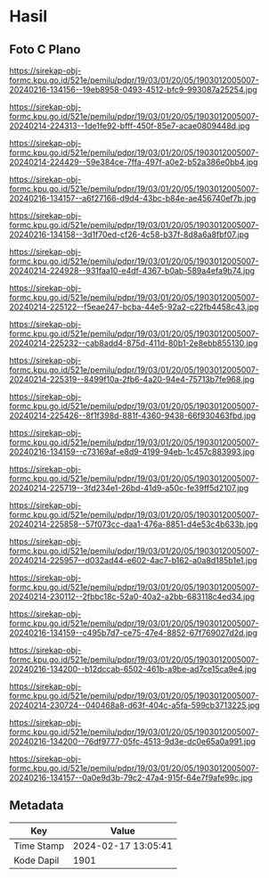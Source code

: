 # Hasil

## Foto C Plano

https://sirekap-obj-formc.kpu.go.id/521e/pemilu/pdpr/19/03/01/20/05/1903012005007-20240216-134156--19eb8958-0493-4512-bfc9-993087a25254.jpg

https://sirekap-obj-formc.kpu.go.id/521e/pemilu/pdpr/19/03/01/20/05/1903012005007-20240214-224313--1de1fe92-bfff-450f-85e7-acae0809448d.jpg

https://sirekap-obj-formc.kpu.go.id/521e/pemilu/pdpr/19/03/01/20/05/1903012005007-20240214-224429--59e384ce-7ffa-497f-a0e2-b52a386e0bb4.jpg

https://sirekap-obj-formc.kpu.go.id/521e/pemilu/pdpr/19/03/01/20/05/1903012005007-20240216-134157--a6f27166-d9d4-43bc-b84e-ae456740ef7b.jpg

https://sirekap-obj-formc.kpu.go.id/521e/pemilu/pdpr/19/03/01/20/05/1903012005007-20240216-134158--3d1f70ed-cf26-4c58-b37f-8d8a6a8fbf07.jpg

https://sirekap-obj-formc.kpu.go.id/521e/pemilu/pdpr/19/03/01/20/05/1903012005007-20240214-224928--931faa10-e4df-4367-b0ab-589a4efa9b74.jpg

https://sirekap-obj-formc.kpu.go.id/521e/pemilu/pdpr/19/03/01/20/05/1903012005007-20240214-225122--f5eae247-bcba-44e5-92a2-c22fb4458c43.jpg

https://sirekap-obj-formc.kpu.go.id/521e/pemilu/pdpr/19/03/01/20/05/1903012005007-20240214-225232--cab8add4-875d-411d-80b1-2e8ebb855130.jpg

https://sirekap-obj-formc.kpu.go.id/521e/pemilu/pdpr/19/03/01/20/05/1903012005007-20240214-225319--8499f10a-2fb6-4a20-94e4-75713b7fe968.jpg

https://sirekap-obj-formc.kpu.go.id/521e/pemilu/pdpr/19/03/01/20/05/1903012005007-20240214-225426--8f1f398d-881f-4360-9438-66f930463fbd.jpg

https://sirekap-obj-formc.kpu.go.id/521e/pemilu/pdpr/19/03/01/20/05/1903012005007-20240216-134159--c73169af-e8d9-4199-94eb-1c457c883993.jpg

https://sirekap-obj-formc.kpu.go.id/521e/pemilu/pdpr/19/03/01/20/05/1903012005007-20240214-225719--3fd234e1-26bd-41d9-a50c-fe39ff5d2107.jpg

https://sirekap-obj-formc.kpu.go.id/521e/pemilu/pdpr/19/03/01/20/05/1903012005007-20240214-225858--57f073cc-daa1-476a-8851-d4e53c4b633b.jpg

https://sirekap-obj-formc.kpu.go.id/521e/pemilu/pdpr/19/03/01/20/05/1903012005007-20240214-225957--d032ad44-e602-4ac7-b162-a0a8d185b1e1.jpg

https://sirekap-obj-formc.kpu.go.id/521e/pemilu/pdpr/19/03/01/20/05/1903012005007-20240214-230112--2fbbc18c-52a0-40a2-a2bb-683118c4ed34.jpg

https://sirekap-obj-formc.kpu.go.id/521e/pemilu/pdpr/19/03/01/20/05/1903012005007-20240216-134159--c495b7d7-ce75-47e4-8852-67f769027d2d.jpg

https://sirekap-obj-formc.kpu.go.id/521e/pemilu/pdpr/19/03/01/20/05/1903012005007-20240216-134200--b12dccab-6502-461b-a9be-ad7ce15ca9e4.jpg

https://sirekap-obj-formc.kpu.go.id/521e/pemilu/pdpr/19/03/01/20/05/1903012005007-20240214-230724--040468a8-d63f-404c-a5fa-599cb3713225.jpg

https://sirekap-obj-formc.kpu.go.id/521e/pemilu/pdpr/19/03/01/20/05/1903012005007-20240216-134200--76df9777-05fc-4513-9d3e-dc0e65a0a991.jpg

https://sirekap-obj-formc.kpu.go.id/521e/pemilu/pdpr/19/03/01/20/05/1903012005007-20240216-134157--0a0e9d3b-79c2-47a4-915f-64e7f9afe99c.jpg


## Metadata

| Key        | Value               |
| ---------- | ------------------- |
| Time Stamp | 2024-02-17 13:05:41 |
| Kode Dapil | 1901                |



